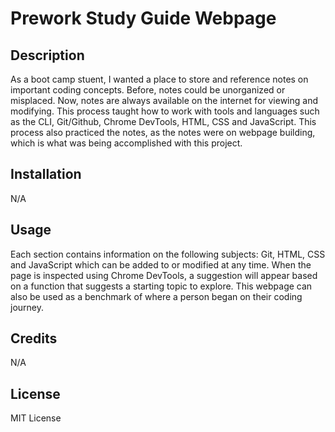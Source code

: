  # Prework Study Guide Webpage

## Description

As a boot camp stuent, I wanted a place to store and reference notes on important coding concepts. Before, notes could be unorganized or misplaced. Now, notes are always available on the internet for viewing and modifying. This process taught how to work with tools and languages such as the CLI, Git/Github, Chrome DevTools, HTML, CSS and JavaScript. This process also practiced the notes, as the notes were on webpage building, which is what was being accomplished with this project.


## Installation

N/A

## Usage

Each section contains information on the following subjects: Git, HTML, CSS and JavaScript which can be added to or modified at any time. When the page is inspected using Chrome DevTools, a suggestion will appear based on a function that suggests a starting topic to explore. This webpage can also be used as a benchmark of where a person began on their coding journey.

## Credits

N/A

## License

MIT License
